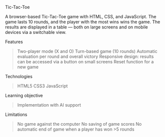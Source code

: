 Tic-Tac-Toe

A browser-based Tic-Tac-Toe game with HTML, CSS, and JavaScript. The game lasts 10 rounds, 
and the player with the most wins wins the game. The results are displayed in a table — both 
on large screens and on mobile devices via a switchable view.

Features
> Two-player mode (X and O)
> Turn-based game (10 rounds)
> Automatic evaluation per round and overall victory
> Responsive design: results can be accessed via a button on small screens
> Reset function for a new game

Technologies
> HTML5
> CSS3
> JavaScript

Learning objective
> Implementation with AI support

Limitations
> No game against the computer
> No saving of game scores
> No automatic end of game when a player has won >5 rounds

